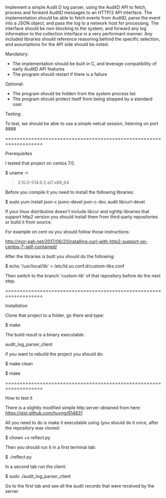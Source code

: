 Implement a simple Audit D log parser, using the AuditD API to fetch, process and forward AuditD messages to an HTTP/2 API interface.
The implementation should be able to fetch events from AuditD, parse the event into a JSON object, and pass the log to a network host for processing.
The interface should be non-blocking to the system, and forward any log information to the collection interface in a very performant manner.
Any included libraries should reference reasoning behind the specific selection, and assumptions for the API side should be noted.

Mandatory:

- The implementation should be built in C, and leverage compatibility of early AuditD API features
- The program should restart if there is a failure

Optional:

- The program should be hidden from the system process list
- The program should protect itself from being stopped by a standard user.

Testing:

To test, we should be able to use a simple netcat session, listening on port 8888

===================================================================

Prerequisites

I tested that project on centos 7.0.

$ uname -r
> 3.10.0-514.6.2.el7.x86_64


Before you compile it you need to install the following libraries:

$ sudo yum install json-c jsonc-devel json-c-doc audit libcurl-devel

If your linux distributive doesn't include libcur and nghttp libraries that support http2 version you should install them from third-party repositories or build it from source.

For example on cent os you should follow those instructions:

http://mor-pah.net/2017/06/21/installing-curl-with-http2-support-on-centos-7-self-contained/

After the libraries is built you should do the following:

$ echo '/usr/local/lib' > /etc/ld.so.conf.d/custom-libs.conf

Then switch to the branch 'custom-lib' of that repository before do the next step.


===================================================================

Installation

Clone that project to a folder, go there and type:

$ make

The build result is a binary executable:

audit_log_parser_client

if you want to rebuild the project you should do:

$ make clean

$ make

===================================================================

How to test it

There is a slightly modified simple http server obtained from here:
https://gist.github.com/huyng/814831

All you need to do is make it executable using (you should do it once,
after the repository was cloned:

$ chown +x reflect.py

Then you should run it in a first terminal tab:

$ ./reflect.py

In a second tab run the client:

$ sudo ./audit_log_parser_client

Go to the first tab and see all the audit records that were received
by the server

